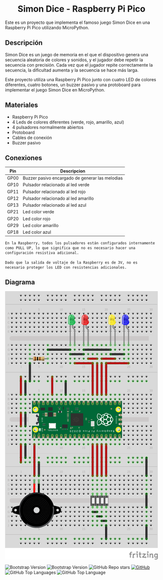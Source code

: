 <h1 align="center">Simon Dice - Raspberry Pi Pico</h1>

Este es un proyecto que implementa el famoso juego Simon Dice en una Raspberry Pi Pico utilizando MicroPython.

## Descripción

Simon Dice es un juego de memoria en el que el dispositivo genera una secuencia aleatoria de colores y sonidos, y el jugador debe repetir la secuencia con precisión. Cada vez que el jugador repite correctamente la secuencia, la dificultad aumenta y la secuencia se hace más larga.

Este proyecto utiliza una Raspberry Pi Pico junto con cuatro LED de colores diferentes, cuatro botones, un buzzer pasivo y una protoboard para implementar el juego Simon Dice en MicroPython.

## Materiales

- Raspberry Pi Pico
- 4 Leds de colores diferentes (verde, rojo, amarillo, azul)
- 4 pulsadores normalmente abiertos
- Protoboard
- Cables de conexión
- Buzzer pasivo

## Conexiones

| Pin | Descripcion |
| --- | ----------- |
| GP00 | Buzzer pasivo encargado de generar las melodias|
| GP10 | Pulsador relacionado al led verde |
| GP11 | Pulsador relacionado al led rojo |
| GP12 | Pulsador relacionado al led amarillo |
| GP13 | Pulsador relacionado al led azul |
| GP21 | Led color verde |
| GP20 | Led color rojo |
| GP29 | Led color amarillo |
| GP18 | Led color azul |

```
En la Raspberry, todos los pulsadores están configurados internamente como PULL UP, lo que significa que no es necesario hacer una configuración resistiva adicional.

Dado que la salida de voltaje de la Raspberry es de 3V, no es necesario proteger los LED con resistencias adicionales.
```
## Diagrama

![Diagrama](./simon-say-rpi-pico.png)


![Bootstrap Version](https://img.shields.io/badge/-mycropython-05a700?style=for-the-badge&labelColor=101010&logo=Python&logoColor=white)
![Bootstrap Version](https://img.shields.io/badge/-Raspberry-d70037?style=for-the-badge&labelColor=101010&logo=Raspberry-Pi&logoColor=white)
![GitHub Repo stars](https://img.shields.io/github/stars/ycanas/ttbinary?color=004ef6&style=for-the-badge&labelColor=101010)
[![GitHub](https://img.shields.io/badge/GitHub-ycanas-14a1f0?style=for-the-badge&logo=github&logoColor=white&labelColor=101010&color=ccd300)](https://github.com/ycanas)
![GitHub Top Languages](https://img.shields.io/github/languages/count/ycanas/symon-says?style=for-the-badge&labelColor=101010&color=e50000)
![GitHub Top Language](https://img.shields.io/github/languages/top/ycanas/symon-says?color=b4008e&style=for-the-badge&labelColor=101010)
